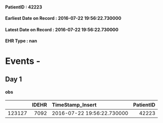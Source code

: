 
#### PatientID : 42223
#### Earliest Date on Record : 2016-07-22 19:56:22.730000
#### Latest Date on Record : 2016-07-22 19:56:22.730000
#### EHR Type : nan

# Events - 

## Day 1

#### obs
|        |   IDEHR | TimeStamp_Insert           |   PatientID |
|-------:|--------:|:---------------------------|------------:|
| 123127 |    7092 | 2016-07-22 19:56:22.730000 |       42223 |


